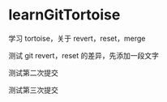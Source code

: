 # learnGitTortoise

学习 tortoise，关于 revert，reset，merge

测试 git revert，reset 的差异，先添加一段文字

测试第二次提交

测试第三次提交
